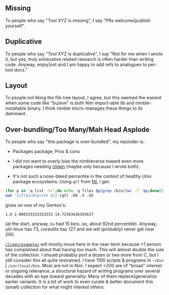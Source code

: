 Missing
-------

To people who say "Tool XYZ is missing", I say "PRs welcome|publish yourself".

Duplicative
-----------

To people who say "Tool XYZ is duplicative", I say "Not for me when I wrote it,
but yes, truly exhaustive related research is often harder than writing code.
Anyway, enjoy|not and I am happy to add refs to analogues to per-tool docs."

Layout
------

To people not liking the file tree layout, I agree, but this seemed the easiest
when some code like "bu/eve" is both Nim import-able lib and nimble-installable
binary.  I think nimble micro-manages these things to its detriment.

Over-bundling/Too Many/Mah Head Asplode
---------------------------------------

To people who say "this package is over-bundled", my rejoinder is:

 - Packages package; Pros & cons

 - I did not want to overly bias the nimbleverse toward even more packages
   needing [cligen](https://github.com/c-blake/cligen) (maybe only because I
   wrote both).

 - It's not such a nose-bleed percentile in the context of healthy Unix package
   ecosystems.  Using `qtl` from [fitl](https://github.com/c-blake/fitl), I get:
```sh
(for p in `q list -Iv`;do echo `q files $p|grep /bin/|wc -l` $p;done)|
awk '{if($1>0)print $1}'|qtl .08 .5 .92
```
gives on one of my Gentoo's:
```
1.0 2.008333333333333 14.72363636363637
```
(at the start, anyway, `bu` had 15 bins..so, about 92nd percentile).  Anyway,
util-linux has 73, coreutils has 127 and we will (probably) never get near 200.

[`cligen/examples`](https://github.com/c-blake/cligen/tree/master/examples) will
mostly move here in the near-term because >1 person has complained about that
having too much.  This will almost double the size of the collection.  I should
probably port a dozen or two more from C, but I still consider this all quite
restrained.  I have 1100 scripts & programs in `~/bin` | `/usr/local/bin`.  Most
are not in Nim.  I expect <200 are of "broad" interest or ongoing relevance..a
structural hazard of writing programs over several decades with an eye toward
generality.  Many of them replace|generalize earlier variants.  It is a bit of
work to even curate & better document this (small) collection for what might
interest others.
